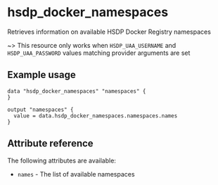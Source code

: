 # hsdp_docker_namespaces

Retrieves information on available HSDP Docker Registry namespaces

~> This resource only works when `HSDP_UAA_USERNAME` and `HSDP_UAA_PASSWORD` values matching provider arguments are set

## Example usage

```hcl
data "hsdp_docker_namespaces" "namespaces" {
}

output "namespaces" {
  value = data.hsdp_docker_namespaces.namespaces.names
}
```

## Attribute reference

The following attributes are available:

* `names` - The list of available namespaces
